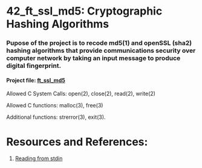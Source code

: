 # 42_ft_ssl_md5: Cryptographic Hashing Algorithms 

### Pupose of the project is to recode md5(1) and openSSL (sha2) hashing algorithms that provide communications security over computer network by taking an input message to produce digital fingerprint.

#### Project file: [ft_ssl_md5](https://github.com/mohammadbutt/42_ft_ssl_md5/blob/master/docs_and_media/ft_ssl_md5.en.pdf)

Allowed C System Calls: open(2), close(2), read(2), write(2)

Allowed C functions: malloc(3), free(3)

Additional functions: strerror(3), exit(3).


# Resources and References:
1. [Reading from stdin](https://stackoverflow.com/questions/15883568/reading-from-stdin)
